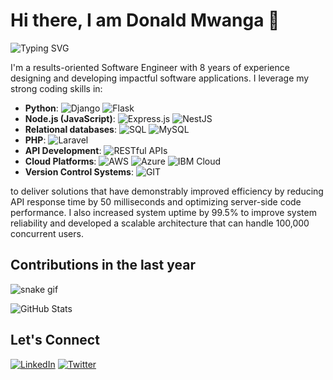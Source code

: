 # Hi there, I am Donald Mwanga 👋

![Typing SVG](https://readme-typing-svg.herokuapp.com?color=%2336BCF7&lines=Software+Engineer;Computer+Engineer;Backend+Developer;Frontend+Developer;Full+Stack+Developer;UI%2FUX+Designer)

I'm a results-oriented Software Engineer with 8 years of experience designing and developing impactful software applications. I leverage my strong coding skills in:

- **Python**: 
  ![Django](https://img.shields.io/badge/Django-092E20?style=for-the-badge&logo=django&logoColor=white)
  ![Flask](https://img.shields.io/badge/Flask-000000?style=for-the-badge&logo=flask&logoColor=white)
- **Node.js (JavaScript)**: 
  ![Express.js](https://img.shields.io/badge/Express.js-404D59?style=for-the-badge)
  ![NestJS](https://img.shields.io/badge/nestjs-%23E0234E?style=for-the-badge&logo=nestjs&logoColor=white)
- **Relational databases**: 
  ![SQL](https://img.shields.io/badge/SQL-4479A1?style=for-the-badge&logo=postgresql&logoColor=white)
  ![MySQL](https://img.shields.io/badge/MySQL-4479A1?style=for-the-badge&logo=mysql&logoColor=white)
- **PHP**: 
  ![Laravel](https://img.shields.io/badge/Laravel-FF2D20?style=for-the-badge&logo=laravel&logoColor=white)
- **API Development**: 
  ![RESTful APIs](https://img.shields.io/badge/REST-02569B?style=for-the-badge&logo=rest&logoColor=white)
- **Cloud Platforms**: 
  ![AWS](https://img.shields.io/badge/AWS-232F3E?style=for-the-badge&logo=amazon-aws&logoColor=white)
  ![Azure](https://img.shields.io/badge/Azure-0078D4?style=for-the-badge&logo=microsoft-azure&logoColor=white)
  ![IBM Cloud](https://img.shields.io/badge/IBM%20Cloud-1261FE?style=for-the-badge&logo=ibm-cloud&logoColor=white)
- **Version Control Systems**: 
  ![GIT](https://img.shields.io/badge/GIT-F05032?style=for-the-badge&logo=git&logoColor=white)

to deliver solutions that have demonstrably improved efficiency by reducing API response time by 50 milliseconds and optimizing server-side code performance. I also increased system uptime by 99.5% to improve system reliability and developed a scalable architecture that can handle 100,000 concurrent users.

## Contributions in the last year
![snake gif](https://github.com/Dontoue/Dontoue/blob/output/github-contribution-grid-snake.svg)

![GitHub Stats](https://github-readme-stats.vercel.app/api?username=dontoue&show_icons=true&theme=radical)

## Let's Connect
[![LinkedIn](https://img.shields.io/badge/LinkedIn-blue?style=for-the-badge&logo=linkedin)](https://www.linkedin.com/in/donald-mwanga-4bb5abba/)
[![Twitter](https://img.shields.io/badge/Twitter-blue?style=for-the-badge&logo=twitter)](https://twitter.com/your-twitter-handle)
